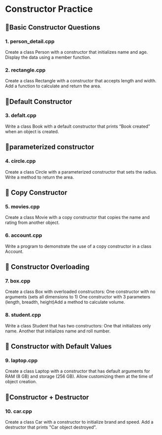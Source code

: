 # Constructor Practice
## 🔹Basic Constructor Questions
### 1.	person_detail.cpp    
Create a class Person with a constructor that initializes name and age. Display the data using a member function.

### 2. rectangle.cpp	
Create a class Rectangle with a constructor that accepts length and width. Add a function to calculate and return the area.

## 🔹Default Constructor
### 3. defalt.cpp	 
Write a class Book with a default constructor that prints “Book created” when an object is created.

## 🔹parameterized constructor
### 4. circle.cpp	
Create a class Circle with a parameterized constructor that sets the radius. Write a method to return the area.

## 🔹 Copy Constructor
### 5.	movies.cpp		
Create a class Movie with a copy constructor that copies the name and rating from another object.

### 6. account.cpp		
Write a program to demonstrate the use of a copy constructor in a class Account.


## 🔹 Constructor Overloading
### 7.	box.cpp	    
Create a class Box with overloaded constructors:
One constructor with no arguments (sets all dimensions to 1) One constructor with 3 parameters (length, breadth, height)Add a method to calculate volume.

### 8.	student.cpp		
Write a class Student that has two constructors:
One that initializes only name. Another that initializes name and roll number.

## 🔹 Constructor with Default Values

### 9. laptop.cpp	
Create a class Laptop with a constructor that has default arguments for RAM (8 GB) and storage (256 GB). Allow customizing them at the time of object creation.

## 🔹Constructor + Destructor
### 10. car.cpp		
Create a class Car with a constructor to initialize brand and speed. Add a destructor that prints "Car object destroyed".

